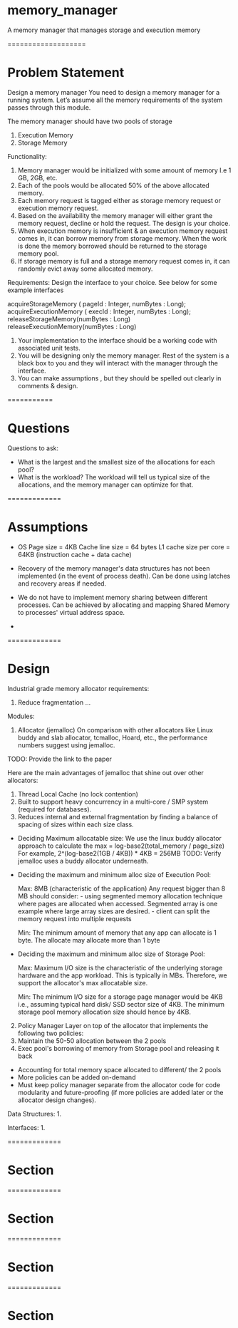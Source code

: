 # memory_manager
A memory manager that manages storage and execution memory

===================
# Problem Statement

Design a memory manager
You need to design a memory manager for a running system. Let’s assume all the memory requirements
of the system passes through this module.

The memory manager should have two pools of storage
1. Execution Memory
2. Storage Memory

Functionality:
1. Memory manager would be initialized with some amount of memory I.e 1 GB, 2GB, etc.
2. Each of the pools would be allocated 50% of the above allocated memory.
3. Each memory request is tagged either as storage memory request or execution memory request.
4. Based on the availability the memory manager will either grant the memory request, decline or
hold the request. The design is your choice.
5. When execution memory is insufficient & an execution memory request comes in, it can borrow
memory from storage memory. When the work is done the memory borrowed should be returned
to the storage memory pool.
6. If storage memory is full and a storage memory request comes in, it can randomly evict away
some allocated memory.

Requirements:
Design the interface to your choice. See below for some example interfaces

  acquireStorageMemory ( pageId : Integer, numBytes : Long);
  acquireExecutionMemory ( execId : Integer, numBytes : Long);
  releaseStorageMemory(numBytes : Long)
  releaseExecutionMemory(numBytes : Long)

1. Your implementation to the interface should be a working code with associated unit tests.
2. You will be designing only the memory manager. Rest of the system is a black box to you and
they will interact with the manager through the interface.
3. You can make assumptions , but they should be spelled out clearly in comments & design.

===========
# Questions

Questions to ask:

- What is the largest and the smallest size of the allocations for each pool?
- What is the workload? The workload will tell us typical size of the 
  allocations, and the memory manager can optimize for that.

=============
# Assumptions

- OS Page size = 4KB
  Cache line size = 64 bytes
  L1 cache size per core = 64KB (instruction cache + data cache)

- Recovery of the memory manager's data structures has not been implemented 
  (in the event of process death). Can be done using latches and recovery 
  areas if needed.

- We do not have to implement memory sharing between different processes. Can be achieved by allocating and mapping Shared Memory to processes' virtual address space.





- 

=============
# Design

Industrial grade memory allocator requirements:
1. Reduce fragmentation ...

Modules: 

1. Allocator (jemalloc)
  On comparison with other allocators like Linux buddy and slab allocator, 
  tcmalloc, Hoard, etc., the performance numbers suggest using jemalloc.

  TODO: Provide the link to the paper

  Here are the main advantages of jemalloc that shine out over other 
  allocators:

  1. Thread Local Cache (no lock contention)
  2. Built to support heavy concurrency in a multi-core / SMP system (required 
     for databases).
  3. Reduces internal and external fragmentation by finding a balance of 
     spacing of sizes within each size class.

  - Deciding Maximum allocatable size:
    We use the linux buddy allocator approach to calculate the max 
    = log-base2(total_memory / page_size)
    For example, 2^(log-base2(1GB / 4KB)) * 4KB = 256MB
    TODO: Verify
    jemalloc uses a buddy allocator underneath.

  - Deciding the maximum and minimum alloc size of Execution Pool:
    
    Max: 8MB (characteristic of the application)
         Any request bigger than 8 MB should consider:
         - using segmented memory allocation technique where pages are
           allocated when accessed. Segmented array is one example where 
           large array sizes are desired.
         - client can split the memory request into multiple requests

    Min: The minimum amount of memory that any app can allocate is 1 byte.
         The allocate may allocate more than 1 byte 

  - Deciding the maximum and minimum alloc size of Storage Pool:

    Max: Maximum I/O size is the characteristic of the underlying storage 
         hardware and the app workload. This is typically in MBs. 
         Therefore, we support the allocator's max allocatable size. 

    Min: The minimum I/O size for a storage page manager would be 4KB i.e., 
         assuming typical hard disk/ SSD sector size of 4KB. The minimum 
         storage pool memory allocation size should hence by 4KB.

2. Policy Manager
  Layer on top of the allocator that implements the following two policies:
  1. Maintain the 50-50 allocation between the 2 pools
  2. Exec pool's borrowing of memory from Storage pool and releasing it back

  - Accounting for total memory space allocated to different/ the 2 pools
  - More policies can be added on-demand
  - Must keep policy manager separate from the allocator code for code 
    modularity and future-proofing (if more policies are added later or 
    the allocator design changes).

  Data Structures:
  1. 

  Interfaces: 
  1. 

=============
# Section

=============
# Section

=============
# Section

=============
# Section
